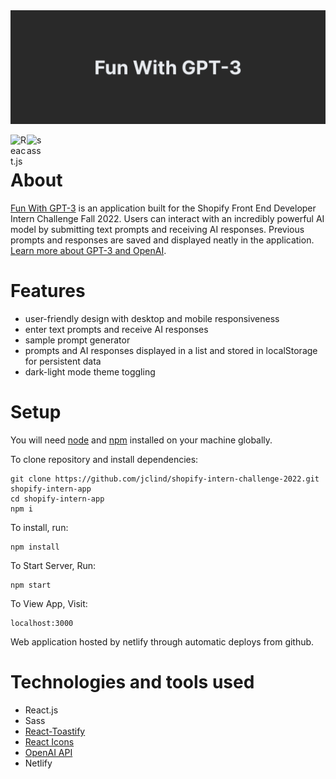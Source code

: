 <img alt="GPT-3" src="./gpt-3-banner.png">

[<img align="left" width="26px" alt="React.js" src="https://cdn.jsdelivr.net/gh/devicons/devicon/icons/react/react-original.svg">](https://reactjs.org/)
[<img align="left" width="26px" alt="sass" src="https://cdn.jsdelivr.net/gh/devicons/devicon/icons/sass/sass-original.svg">](https://developer.mozilla.org/en-US/docs/Web/CSS)

<br>

# About
[Fun With GPT-3](https://jesselind-shopify-challenge.netlify.app/) is an application built for the Shopify Front End Developer Intern Challenge Fall 2022. Users can interact with an incredibly powerful AI model by submitting text prompts and receiving AI responses. Previous prompts and responses are saved and displayed neatly in the application. [Learn more about GPT-3 and OpenAI](https://openai.com/).

# Features
- user-friendly design with desktop and mobile responsiveness
- enter text prompts and receive AI responses
- sample prompt generator
- prompts and AI responses displayed in a list and stored in localStorage for persistent data
- dark-light mode theme toggling

# Setup

You will need [node](https://nodejs.org/en/) and [npm](https://www.npmjs.com/) installed on your machine globally.

To clone repository and install dependencies:

```
git clone https://github.com/jclind/shopify-intern-challenge-2022.git shopify-intern-app
cd shopify-intern-app
npm i
```

To install, run:

```
npm install
```

To Start Server, Run:

```
npm start
```

To View App, Visit:

```
localhost:3000
```

Web application hosted by netlify through automatic deploys from github.

# Technologies and tools used
- React.js
- Sass
- [React-Toastify](https://www.npmjs.com/package/react-toastify)
- [React Icons](https://react-icons.github.io/react-icons/)
- [OpenAI API](https://openai.com/)
- Netlify
